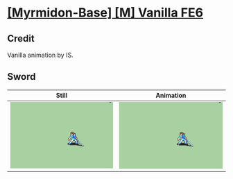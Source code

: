 # [\[Myrmidon-Base\] \[M\] Vanilla FE6](../)

## Credit

Vanilla animation by IS.
	
## Sword

| Still | Animation |
| :---: | :-------: |
| ![Sword still](./Sword_000.png) | ![Sword animation](./Sword.gif) |
